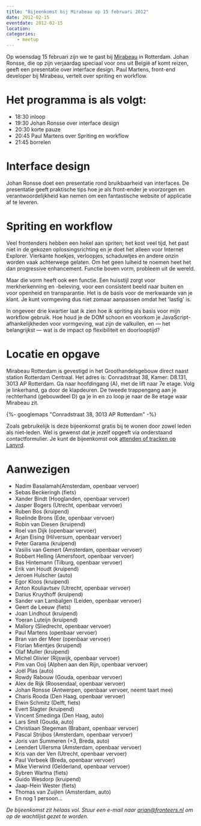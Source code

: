 ```yaml
---
title: "Bijeenkomst bij Mirabeau op 15 februari 2012"
date: 2012-02-15
eventdate: 2012-02-15
location:
categories:
    - meetup
---
```

Op woensdag 15 februari zijn we te gast bij [Mirabeau](http://mirabeau.nl) in Rotterdam. Johan Ronsse, die op zijn verjaardag speciaal voor ons uit België af komt reizen, geeft een presentatie over interface design. Paul Martens, front-end developer bij Mirabeau, vertelt over spriting en workflow.

# Het programma is als volgt:

* 18:30 inloop
* 19:30 Johan Ronsse over interface design
* 20:30 korte pauze
* 20:45 Paul Martens over Spriting en workflow
* 21:45 borrelen

# Interface design

Johan Ronsse doet een presentatie rond bruikbaarheid van interfaces. De presentatie geeft praktische tips hoe je als front-ender je voorzorgen en verantwoordelijkheid kan nemen om een fantastische website of applicatie af te leveren.

# Spriting en workflow

Veel frontenders hebben een hekel aan spriten; het kost veel tijd, het past niet in de gekozen oplossingsrichting en je doet het alleen voor Internet Explorer. Vierkante hoekjes, verloopjes, schaduwtjes en andere onzin worden vaak achterwege gelaten. Om het geen luiheid te noemen heet het dan progressive enhancement. Functie boven vorm, probleem uit de wereld.

Maar die vorm heeft ook een functie. Een huisstijl zorgt voor merkherkenning en -beleving, voor een consistent beeld naar buiten en voor openheid en transparantie. Het is de basis voor de merkwaarde van je klant. Je kunt vormgeving dus niet zomaar aanpassen omdat het 'lastig' is.

In ongeveer drie kwartier laat ik zien hoe ik spriting als basis voor mijn workflow gebruik. Hoe houd je de DOM schoon en voorkom je JavaScript-afhankelijkheden voor vormgeving, wat zijn de valkuilen, en — het belangrijkst — wat is de impact op flexibiliteit en doorlooptijd?

# Locatie en opgave

Mirabeau Rotterdam is gevestigd in het Groothandelsgebouw direct naast station Rotterdam Centraal. Het adres is: Conradstraat 38, Kamer: D8.131, 3013 AP Rotterdam. Ga naar hoofdingang (A), met de lift naar 7e etage. Volg je linkerhand, ga door de klapdeuren. De tweede trappengang aan je rechterhand (gebouwdeel D) ga je in en zo loop je naar de 8e etage waar Mirabeau zit.

{%- googlemaps "Conradstraat 38, 3013 AP Rotterdam" -%}

Zoals gebruikelijk is deze bijeenkomst gratis bij te wonen door zowel leden als niet-leden. Wel is gewenst dat je jezelf opgeeft via onderstaand contactformulier. Je kunt de bijeenkomst ook [attenden of tracken op Lanyrd](http://lanyrd.com/2012/fronteers-mirabeau-rotterdam/).

# Aanwezigen

* Nadim Basalamah(Amsterdam, openbaar vervoer)
* Sebas Beckeringh (fiets)
* Xander Bindt (Hooglanden, openbaar vervoer)
* Jasper Bogers (Utrecht, openbaar vervoer)
* Ruben Bos (kruipend)
* Roelinde Brons (Ede, openbaar vervoer)
* Robin van Diesen (kruipend)
* Roel van Dijk (openbaar vervoer)
* Arjan Eising (Hilversum, openbaar vervoer)
* Peter Garama (kruipend)
* Vasilis van Gemert (Amsterdam, openbaar vervoer)
* Robbert Helling (Amersfoort, openbaar vervoer)
* Bas Hintemann (Tilburg, openbaar vervoer)
* Erik van Houdt (kruipend)
* Jeroen Hulscher (auto)
* Egor Kloos (kruipend)
* Anton Kouliavtsev (Utrecht, openbaar vervoer)
* Darius Kruythoff (kruipend)
* Sander van Lambalgen (Leiden, openbaar vervoer)
* Geert de Leeuw (fiets)
* Joan Lindhout (kruipend)
* Yoeran Luteijn (kruipend)
* Mallory (Sliedrecht, openbaar vervoer)
* Paul Martens (openbaar vervoer)
* Bran van der Meer (openbaar vervoer)
* Florian Mientjes (kruipend)
* Olaf Muller (kruipend)
* Michel Olivier (Rijswijk, openbaar vervoer)
* Pim van Ooij (Alphen aan den Rijn, openbaar vervoer)
* Joël Plas (auto)
* Rowdy Rabouw (Gouda, openbaar vervoer)
* Alex de Rijk (Roosendaal, openbaar vervoer)
* Johan Ronsse (Antwerpen, openbaar vervoer, neemt taart mee)
* Charis Rooda (Den Haag, openbaar vervoer)
* Elwin Schmitz (Delft, fiets)
* Evert Slagter (kruipend)
* Vincent Smedinga (Den Haag, auto)
* Lars Smit (Gouda, auto)
* Christiaan Stegeman (Brabant, openbaar vervoer)
* Pascal Strijbos (Amsterdam, openbaar vervoer)
* Joris van Summeren (+3, Breda, auto)
* Leendert Ullersma (Amsterdam, openbaar vervoer)
* Kris van der Ven (Utrecht, openbaar vervoer)
* Paul Verbeek (Breda, openbaar vervoer)
* Mike Vierwind (Gelderland, openbaar vervoer)
* Sybren Wartna (fiets)
* Guido Wesdorp (kruipend)
* Jaap-Hein Wester (fiets)
* Thomas van Zuijlen (Amsterdam, auto)
* En nog 1 persoon…



*De bijeenkomst zit helaas vol. Stuur een e-mail naar <arjan@fronteers.nl> om op de wachtlijst gezet te worden.*
